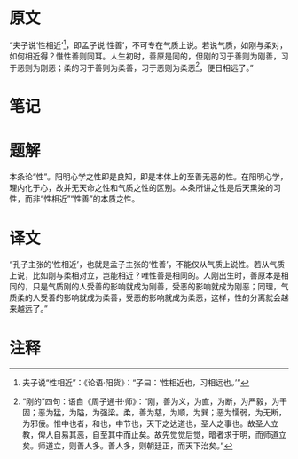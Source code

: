 # 原文
“夫子说‘性相近’[^1]，即孟子说‘性善’，不可专在气质上说。若说气质，如刚与柔对，如何相近得？惟性善则同耳。人生初时，善原是同的，但刚的习于善则为刚善，习于恶则为刚恶；柔的习于善则为柔善，习于恶则为柔恶[^2]，便日相远了。”
# 笔记

# 题解
本条论“性”。阳明心学之性即是良知，即是本体上的至善无恶的性。在阳明心学，理内化于心，故并无天命之性和气质之性的区别。本条所讲之性是后天熏染的习性，而非“性相近”“性善”的本质之性。
# 译文
“孔子主张的‘性相近’，也就是孟子主张的‘性善’，不能仅从气质上说性。若从气质上说，比如刚与柔相对立，岂能相近？唯性善是相同的。人刚出生时，善原本是相同的，只是气质刚的人受善的影响就成为刚善，受恶的影响就成为刚恶；同理，气质柔的人受善的影响就成为柔善，受恶的影响就成为柔恶，这样，性的分离就会越来越远了。”
# 注释

[^1]: 夫子说“性相近”：《论语·阳货》：“子曰：‘性相近也，习相远也。’”
[^2]: “刚的”四句：语自《周子通书·师》：“刚，善为义，为直，为断，为严毅，为干固；恶为猛，为隘，为强梁。柔，善为慈，为顺，为巽；恶为懦弱，为无断，为邪佞。惟中也者，和也，中节也，天下之达道也，圣人之事也。故圣人立教，俾人自易其恶，自至其中而止矣。故先觉觉后觉，暗者求于明，而师道立矣。师道立，则善人多。善人多，则朝廷正，而天下治矣。”